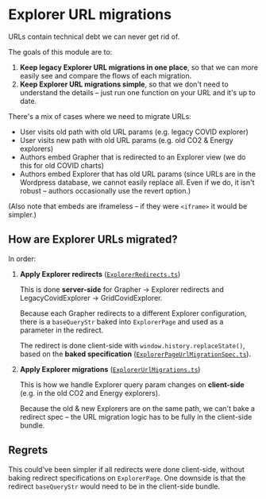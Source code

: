# Explorer URL migrations

URLs contain technical debt we can never get rid of.

The goals of this module are to:

1. **Keep legacy Explorer URL migrations in one place**, so that we can more easily see and compare the flows of each migration.
2. **Keep Explorer URL migrations simple**, so that we don't need to understand the details – just run one function on your URL and it's up to date.

There's a mix of cases where we need to migrate URLs:

-   User visits old path with old URL params (e.g. legacy COVID explorer)
-   User visits new path with old URL params (e.g. old CO2 & Energy explorers)
-   Authors embed Grapher that is redirected to an Explorer view (we do this for old COVID charts)
-   Authors embed Explorer that has old URL params (since URLs are in the Wordpress database, we cannot easily replace all. Even if we do, it isn't robust – authors occasionally use the revert option.)

(Also note that embeds are iframeless – if they were `<iframe>` it would be simpler.)

## How are Explorer URLs migrated?

In order:

1. **Apply Explorer redirects** ([`ExplorerRedirects.ts`](../../explorerAdmin/ExplorerRedirects.ts))

    This is done **server-side** for Grapher → Explorer redirects and LegacyCovidExplorer → GridCovidExplorer.

    Because each Grapher redirects to a different Explorer configuration, there is a `baseQueryStr` baked into `ExplorerPage` and used as a parameter in the redirect.

    The redirect is done client-side with `window.history.replaceState()`, based on the **baked specification** ([`ExplorerPageUrlMigrationSpec.ts`](./ExplorerPageUrlMigrationSpec.ts)).

2. **Apply Explorer migrations** ([`ExplorerUrlMigrations.ts`](./ExplorerUrlMigrations.ts))

    This is how we handle Explorer query param changes on **client-side** (e.g. in the old CO2 and Energy explorers).

    Because the old & new Explorers are on the same path, we can't bake a redirect spec – the URL migration logic has to be fully in the client-side bundle.

## Regrets

This could've been simpler if all redirects were done client-side, without baking redirect specifications on `ExplorerPage`. One downside is that the redirect `baseQueryStr` would need to be in the client-side bundle.
